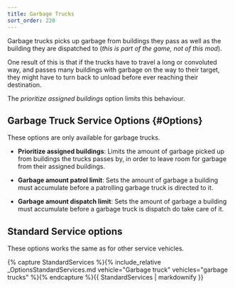 ```yaml
---
title: Garbage Trucks
sort_order: 220
---
```

Garbage trucks picks up garbage from buildings they pass as well as the building they are dispatched to (*this is part of the game, not of this mod*).

One result of this is that if the trucks have to travel a long or convoluted way, and passes many buildings with garbage on the way to their target, they might have to turn back to unload before ever reaching their destination.

The *prioritize assigned buildings* option limits this behaviour.

## Garbage Truck Service Options {#Options}

These options are only available for garbage trucks.

- **Prioritize assigned buildings**: 
  Limits the amount of garbage picked up from buildings the trucks passes by, in order to leave room for garbage from their assigned buildings.

- **Garbage amount patrol limit**: 
  Sets the amount of garbage a building must accumulate before a patrolling garbage truck is directed to it.

- **Garbage amount dispatch limit**: 
  Sets the amount of garbage a building must accumulate before a garbage truck is dispatch do take care of it.

## Standard Service options

These options works the same as for other service vehicles.

{% capture StandardServices %}{% include_relative _OptionsStandardServices.md vehicle="Garbage truck" vehicles="garbage trucks" %}{% endcapture %}{{ StandardServices | markdownify }}